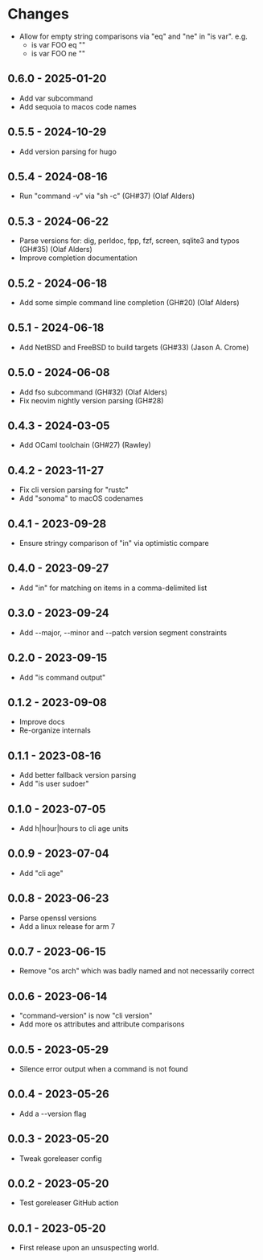 # Changes

- Allow for empty string comparisons via "eq" and "ne" in "is var". e.g.
  - is var FOO eq ""
  - is var FOO ne ""

## 0.6.0 - 2025-01-20

- Add var subcommand
- Add sequoia to macos code names

## 0.5.5 - 2024-10-29

- Add version parsing for hugo

## 0.5.4 - 2024-08-16

- Run "command -v" via "sh -c" (GH#37) (Olaf Alders)

## 0.5.3 - 2024-06-22

- Parse versions for: dig, perldoc, fpp, fzf, screen, sqlite3 and typos (GH#35)
  (Olaf Alders)
- Improve completion documentation

## 0.5.2 - 2024-06-18

- Add some simple command line completion (GH#20) (Olaf Alders)

## 0.5.1 - 2024-06-18

- Add NetBSD and FreeBSD to build targets (GH#33) (Jason A. Crome)

## 0.5.0 - 2024-06-08

- Add fso subcommand (GH#32) (Olaf Alders)
- Fix neovim nightly version parsing (GH#28)

## 0.4.3 - 2024-03-05

- Add OCaml toolchain (GH#27) (Rawley)

## 0.4.2 - 2023-11-27

- Fix cli version parsing for "rustc"
- Add "sonoma" to macOS codenames

## 0.4.1 - 2023-09-28

- Ensure stringy comparison of "in" via optimistic compare

## 0.4.0 - 2023-09-27

- Add "in" for matching on items in a comma-delimited list

## 0.3.0 - 2023-09-24

- Add --major, --minor and --patch version segment constraints

## 0.2.0 - 2023-09-15

- Add "is command output"

## 0.1.2 - 2023-09-08

- Improve docs
- Re-organize internals

## 0.1.1 - 2023-08-16

- Add better fallback version parsing
- Add "is user sudoer"

## 0.1.0 - 2023-07-05

- Add h|hour|hours to cli age units

## 0.0.9 - 2023-07-04

- Add "cli age"

## 0.0.8 - 2023-06-23

- Parse openssl versions
- Add a linux release for arm 7

## 0.0.7 - 2023-06-15

- Remove "os arch" which was badly named and not necessarily correct

## 0.0.6 - 2023-06-14

- "command-version" is now "cli version"
- Add more os attributes and attribute comparisons

## 0.0.5 - 2023-05-29

- Silence error output when a command is not found

## 0.0.4 - 2023-05-26

- Add a --version flag

## 0.0.3 - 2023-05-20

- Tweak goreleaser config

## 0.0.2 - 2023-05-20

- Test goreleaser GitHub action

## 0.0.1 - 2023-05-20

- First release upon an unsuspecting world.
